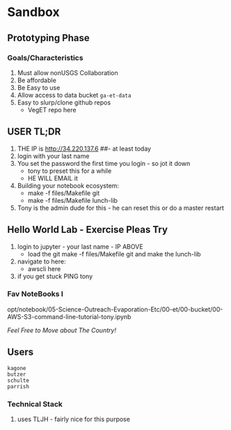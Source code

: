 # Sandbox

## Prototyping Phase

### Goals/Characteristics

1. Must allow nonUSGS Collaboration
2. Be affordable
3. Be Easy to use
4. Allow access to data bucket `ga-et-data`
5. Easy to slurp/clone github repos
	- VegET repo here

## USER TL;DR

1. THE IP is http://34.220.137.6 ##- at least today
2. login with your last name
3. You set the password the first time you login - so jot it down
	- tony to preset this for a while
	- HE WILL EMAIL it
4. Building your notebook ecosystem:
	- make -f files/Makefile git
	- make -f files/Makefile lunch-lib
5. Tony is the admin dude for this - he can reset this or do a master restart


## Hello World Lab - Exercise Pleas Try

1. login to jupyter - your last name - IP ABOVE
	- load the git make -f files/Makefile git and make the lunch-lib
2. navigate to here:
	- awscli here
3. if you get stuck PING tony

### Fav NoteBooks I
opt/notebook/05-Science-Outreach-Evaporation-Etc/00-et/00-bucket/00-AWS-S3-command-line-tutorial-tony.ipynb

*Feel Free to Move about The Country!*

## Users

```
kagone
butzer
schulte
parrish
```



### Technical Stack

1. uses TLJH - fairly nice for this purpose
